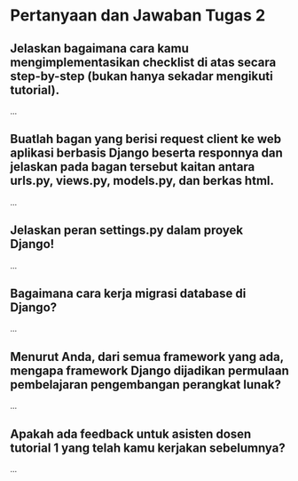 # Pertanyaan dan Jawaban Tugas 2

## Jelaskan bagaimana cara kamu mengimplementasikan checklist di atas secara step-by-step (bukan hanya sekadar mengikuti tutorial).

...

## Buatlah bagan yang berisi request client ke web aplikasi berbasis Django beserta responnya dan jelaskan pada bagan tersebut kaitan antara urls.py, views.py, models.py, dan berkas html.

...

## Jelaskan peran settings.py dalam proyek Django!

...

## Bagaimana cara kerja migrasi database di Django?

...

## Menurut Anda, dari semua framework yang ada, mengapa framework Django dijadikan permulaan pembelajaran pengembangan perangkat lunak?

...

## Apakah ada feedback untuk asisten dosen tutorial 1 yang telah kamu kerjakan sebelumnya?

...
